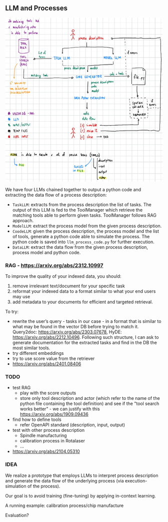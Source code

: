 ## LLM and Processes

![architecture](architecture.png)

We have four LLMs chained together to output a python code and extracting the data flow of a process description:
- `TaskLLM`: extracts from the process description the list of tasks. The output of this LLM is fed to the ToolManager which retrieve the matching tools able to perform given tasks. ToolManager follows RAG approach.
- `ModelLLM`: extract the process model from the given process description.
- `CoodeLLM`: given the process description, the process model and the list of tools, generate a python code able to simulate the process. The python code is saved into `llm_process_code.py` for further execution.
- `DataLLM`: extract the data flow from the given process description, process model and python code.

### RAG - https://arxiv.org/abs/2312.10997
To improve the quality of your indexed data, you should:
1. remove irrelevant text/document for your specific task
2. reformat your indexed data to a format similar to what your end users may use 
3. add metadata to your documents for efficient and targeted retrieval.

To try:
- rewrite the user’s query - tasks in our case - in a format that is similar to what may be found in the vector DB before trying to match it. Query2doc: https://arxiv.org/abs/2303.07678, HyDE: https://arxiv.org/abs/2212.10496. Following such structure, I can ask to generate documentation for the extracted tasks and find in the DB the most similar tools.
- try different embeddings
- try to use score value from the retriever
- https://arxiv.org/abs/2401.08406

### TODO
- test RAG
    - play with the score outputs
    - store only tool description and actor (which refer to the name of the python file containing the tool definition) and see if the "tool search works better" - we can justify with this https://arxiv.org/abs/1909.09436
- find how to define tools 
    - refer OpenAPI standard (description, input, output)
- test with other process description
    - Spindle manufacturing
    - calibration process in Rotalaser
    - ...
- https://arxiv.org/abs/2104.05310

### IDEA
We realize a prototype that employs LLMs to interpret process description and generate the data flow of the underlying process (via execution-simulation of the process).

Our goal is to avoid training (fine-tuning) by applying in-context learning.

A running example: calibration process/chip manufacture

Evaluation?
